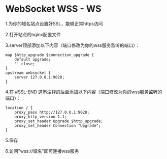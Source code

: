 # WebSocket WSS - WS

1.为你的域名站点设置好SSL，能够正常https访问

2.打开站点的nginx配置文件

3.server顶部添加以下内容（端口修改为你的wss服务监听的端口）：

```
map $http_upgrade $connection_upgrade {
    default upgrade;
    '' close;
}
upstream websocket {
    server 127.0.0.1:9028;
}
```


4.在 #SSL-END 这串注释的后面添加以下内容（端口修改为你的wss服务监听的端口）：

```
location / {
    proxy_pass http://127.0.0.1:9028;
    proxy_http_version 1.1;
    proxy_set_header Upgrade $http_upgrade;
    proxy_set_header Connection "Upgrade";
}
```

5.保存

6.访问"wss://域名"即可连接wss服务
